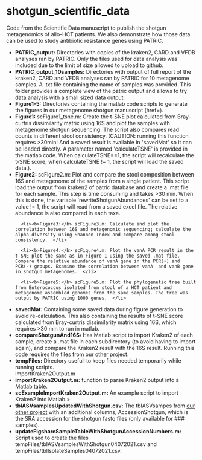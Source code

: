 # shotgun_scientific_data
 Code from the Scientific Data manuscript to publish the shotgun metagenomics of allo-HCT patients. We also demonstrate how those data can be used to study antibiotic resistance genes using PATRIC.
<ul>
  <li><b>PATRIC_output:</b> Directories with copies of the kraken2, CARD and VFDB analyses ran by PATRIC. Only the files used for data analysis was included due to the limit of size allowed to upload to github. </li>
 
  <li><b>PATRIC_output_10samples:</b> Directories with output of full report of the kraken2, CARD and VFDB analyses ran by PATRIC for 10 metagenome samples. A .txt file containing the name of samples was provided. This folder provides a complete view of the patric output and allows to try data analysis with a small sized data output. </li>
 
  <li><b>Figure1-5:</b> Directories containing the matlab code scripts to generate the figures in our metagenome shotgun manuscript (href=). </li>
  <li><b>Figure1:</b> scFigure1_tsne.m: Create the t-SNE plot calculated from Bray-curtris dissimilarity matrix using 16S and plot the samples with metagenome shotgun sequencing. The script also compares read counts in different stool consistency. (CAUTION: running this function requires >30min! And a saved result is available in 'savedMat' so it can be loaded directly. A parameter named 'calculateTSNE' is provided in the matlab code. When calculateTSNE==1, the script will recalculate the t-SNE score; when calculateTSNE != 1, the script will load the saved data.). </li>
 
   <li><b>Figure2:</b> scFigure2.m: Plot and compare the stool composition between 16S and metagenome of the samples from a single patient. This script load the output from kraken2 of patric database and create a .mat file for each sample. This step is time consuming and takes >30 min. When this is done, the variable 'rewriteShotgunAbundances' can be set to a value != 1, the script will read from a saved excel file. The relative abundance is also compared in each taxa. </li>
 
      <li><b>Figure3:</b> scFigure3.m: Calculate and plot the correlation between 16S and metagenomic sequencing; calculate the alpha diversity using Shannon Index and compare among stool consistency.  </li>
 
      <li><b>Figure4:</b> scFigure4.m: Plot the vanA PCR result in the t-SNE plot the same as in Figure 1 using the saved .mat file. Compare the relative abundance of vanA gene in the PCR(+) and PCR(-) groups. Examine the correlation between vanA  and vanB gene in shotgun metagenomes.  </li>
 
      <li><b>Figure5:</b> scFigure5.m: Plot the phylogenetic tree built from Enterococcus isolated from stool of a HCT patient and metagenome assembled genomes from the same samples. The tree was output by PATRIC using 1000 genes.  </li>
 
  <li><b>savedMat:</b> Containing some saved data during figure generation to avoid re-calculation. This also containing the results of t-SNE score calculated from Bray-curtris dissimilarity matrix using 16S, which requires >30 min to run in matlab.  </li>
  <li><b>compareShotgunAnd16S:</b> Has Matlab script to import Kraken2 of each sample, create a .mat file in each subdirectory (to avoid having to import again), and compare the Kraken2 result with the 16S result. Running this code requires the files from <a href="https://github.com/liaochen1988/MSKCC_Microbiome_SD2021_Scripts">our other project</a>.</li>
  <li><b>tempFiles:</b> Directory usefull to keep files needed temporarily while running scripts.</li>
   importKraken2Output.m
  <li><b>importKraken2Output.m:</b> function to parse Kraken2 output into a Matlab table.</li>
  <li><b>scExampleImportKraken2Output.m:</b> An example script to import Kraken2 into Matlab.></li>
  <li><b>tblASVsamplesUpdatedWithShotgun.csv:</b> The tblASVsampes from <a href="https://github.com/liaochen1988/MSKCC_Microbiome_SD2021_Scripts">our other project</a> with an additional columns, AccessionShotgun, which is the SRA accession for the shotgun fastq files (only available for ### samples).</li>
   <li><b>updateFigshareSampleTableWithShotgunAccessionNumbers.m:</b> Script used to create the files tempFiles/tblASVsamplesWithShotgun04072021.csv and tempFiles/tblIsolateSamples04072021.csv.</li>
</ul>
